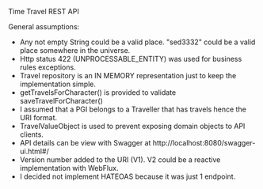 Time Travel REST API

General assumptions:
  - Any not empty String could be a valid place. "sed3332" could be a valid place somewhere in the universe.
  - Http status 422 (UNPROCESSABLE_ENTITY) was used for business rules exceptions.
  - Travel repository is an IN MEMORY representation just to keep the implementation simple.
  - getTravelsForCharacter() is provided to validate saveTravelForCharacter()
  - I assumed that a PGI belongs to a Traveller that has travels hence the URI format.
  - TravelValueObject is used to prevent exposing domain objects to API clients.
  - API details can be view with Swagger at http://localhost:8080/swagger-ui.html#/
  - Version number added to the URI (V1). V2 could be a reactive implementation with WebFlux.
  - I decided not implement HATEOAS because it was just 1 endpoint.
  
  
  

